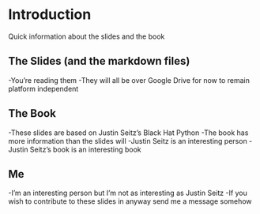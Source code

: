 # Introduction
Quick information about the slides and the book

## The Slides (and the markdown files)
-You’re reading them
-They will all be over Google Drive for now to remain platform independent

## The Book
-These slides are based on Justin Seitz’s Black Hat Python
-The book has more information than the slides will
-Justin Seitz is an interesting person
-Justin Seitz’s book is an interesting book

## Me
-I’m an interesting person but I’m not as interesting as Justin Seitz
-If you wish to contribute to these slides in anyway send me a message somehow
